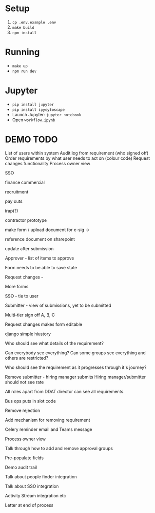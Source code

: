 # Setup

1. `cp .env.example .env`
2. `make build`
3. `npm install`

# Running

- `make up`
- `npm run dev`

# Jupyter

- `pip install jupyter`
- `pip install ipycytoscape`
- Launch Jupyter: `jupyter notebook`
- Open `workflow.ipynb`

# DEMO TODO

List of users within system
Audit log from requirement (who signed off)
Order requirements by what user needs to act on (colour code)
Request changes functionality
Process owner view

SSO

finance
commercial

recruitment

pay outs

irap(?)

contractor prototype

make form / upload document for e-sig ->

reference document on sharepoint

update after submission

Approver - list of items to approve

Form needs to be able to save state

Request changes -

More forms

SSO - tie to user

Submitter - view of submissions, yet to be submitted

Multi-tier sign off A, B, C

Request changes makes form editable

django simple hiustory

Who should see what details of the requirement?

Can everybody see everything?
Can some groups see everything and others are restricted?

Who should see the requirement as it progresses through it's journey?

Remove submitter - hiring manager submits
Hiring manager/submitter should not see rate

All roles apart from DDAT director can see all requirements

Bus ops puts in slot code

Remove rejection

Add mechanism for removing requirement

Celery reminder email and Teams message

Process owner view

Talk through how to add and remove approval groups

Pre-populate fields

Demo audit trail

Talk about people finder integration

Talk about SSO integration

Activity Stream integration etc

Letter at end of process
